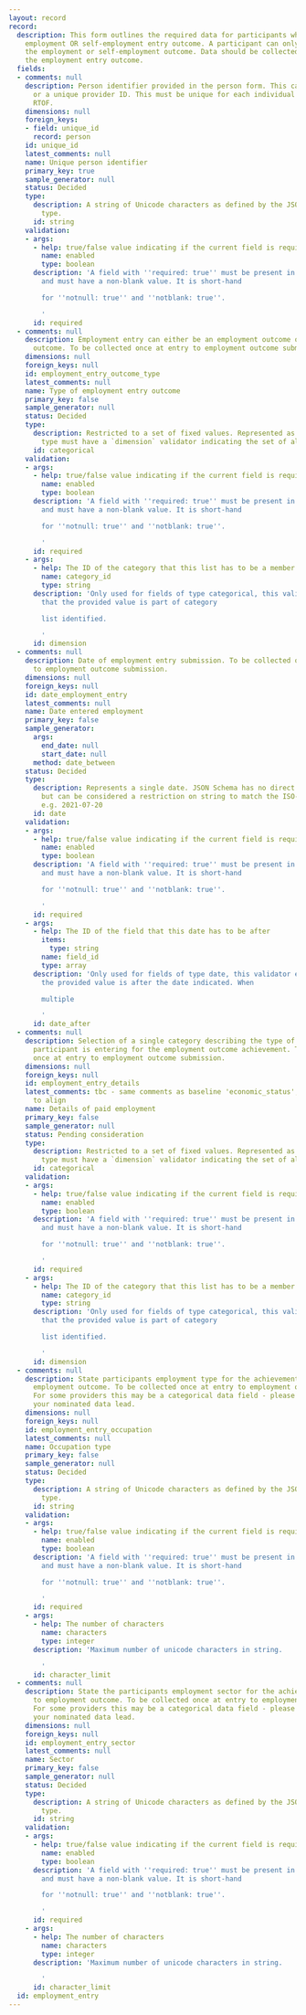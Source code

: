 ```yaml
---
layout: record
record:
  description: This form outlines the required data for participants who achieve the
    employment OR self-employment entry outcome. A participant can only achieve either
    the employment or self-employment outcome. Data should be collected when achieving
    the employment entry outcome.
  fields:
  - comments: null
    description: Person identifier provided in the person form. This can be a NINO
      or a unique provider ID. This must be unique for each individual supported on
      RTOF.
    dimensions: null
    foreign_keys:
    - field: unique_id
      record: person
    id: unique_id
    latest_comments: null
    name: Unique person identifier
    primary_key: true
    sample_generator: null
    status: Decided
    type:
      description: A string of Unicode characters as defined by the JSON Schema `string`
        type.
      id: string
    validation:
    - args:
      - help: true/false value indicating if the current field is required
        name: enabled
        type: boolean
      description: 'A field with ''required: true'' must be present in the data record,
        and must have a non-blank value. It is short-hand

        for ''notnull: true'' and ''notblank: true''.

        '
      id: required
  - comments: null
    description: Employment entry can either be an employment outcome or self-employment
      outcome. To be collected once at entry to employment outcome submission.
    dimensions: null
    foreign_keys: null
    id: employment_entry_outcome_type
    latest_comments: null
    name: Type of employment entry outcome
    primary_key: false
    sample_generator: null
    status: Decided
    type:
      description: Restricted to a set of fixed values. Represented as a string, this
        type must have a `dimension` validator indicating the set of allowed values.
      id: categorical
    validation:
    - args:
      - help: true/false value indicating if the current field is required
        name: enabled
        type: boolean
      description: 'A field with ''required: true'' must be present in the data record,
        and must have a non-blank value. It is short-hand

        for ''notnull: true'' and ''notblank: true''.

        '
      id: required
    - args:
      - help: The ID of the category that this list has to be a member of.
        name: category_id
        type: string
      description: 'Only used for fields of type categorical, this validator ensures
        that the provided value is part of category

        list identified.

        '
      id: dimension
  - comments: null
    description: Date of employment entry submission. To be collected once at entry
      to employment outcome submission.
    dimensions: null
    foreign_keys: null
    id: date_employment_entry
    latest_comments: null
    name: Date entered employment
    primary_key: false
    sample_generator:
      args:
        end_date: null
        start_date: null
      method: date_between
    status: Decided
    type:
      description: Represents a single date. JSON Schema has no direct date representation,
        but can be considered a restriction on string to match the ISO-8601 format,
        e.g. 2021-07-20
      id: date
    validation:
    - args:
      - help: true/false value indicating if the current field is required
        name: enabled
        type: boolean
      description: 'A field with ''required: true'' must be present in the data record,
        and must have a non-blank value. It is short-hand

        for ''notnull: true'' and ''notblank: true''.

        '
      id: required
    - args:
      - help: The ID of the field that this date has to be after
        items:
          type: string
        name: field_id
        type: array
      description: 'Only used for fields of type date, this validator ensures that
        the provided value is after the date indicated. When

        multiple

        '
      id: date_after
  - comments: null
    description: Selection of a single category describing the type of employment
      participant is entering for the employment outcome achievement. To be collected
      once at entry to employment outcome submission.
    dimensions: null
    foreign_keys: null
    id: employment_entry_details
    latest_comments: tbc - same comments as baseline 'economic_status', categories
      to align
    name: Details of paid employment
    primary_key: false
    sample_generator: null
    status: Pending consideration
    type:
      description: Restricted to a set of fixed values. Represented as a string, this
        type must have a `dimension` validator indicating the set of allowed values.
      id: categorical
    validation:
    - args:
      - help: true/false value indicating if the current field is required
        name: enabled
        type: boolean
      description: 'A field with ''required: true'' must be present in the data record,
        and must have a non-blank value. It is short-hand

        for ''notnull: true'' and ''notblank: true''.

        '
      id: required
    - args:
      - help: The ID of the category that this list has to be a member of.
        name: category_id
        type: string
      description: 'Only used for fields of type categorical, this validator ensures
        that the provided value is part of category

        list identified.

        '
      id: dimension
  - comments: null
    description: State participants employment type for the achievement of entry to
      employment outcome. To be collected once at entry to employment outcome submission.
      For some providers this may be a categorical data field - please confirm with
      your nominated data lead.
    dimensions: null
    foreign_keys: null
    id: employment_entry_occupation
    latest_comments: null
    name: Occupation type
    primary_key: false
    sample_generator: null
    status: Decided
    type:
      description: A string of Unicode characters as defined by the JSON Schema `string`
        type.
      id: string
    validation:
    - args:
      - help: true/false value indicating if the current field is required
        name: enabled
        type: boolean
      description: 'A field with ''required: true'' must be present in the data record,
        and must have a non-blank value. It is short-hand

        for ''notnull: true'' and ''notblank: true''.

        '
      id: required
    - args:
      - help: The number of characters
        name: characters
        type: integer
      description: 'Maximum number of unicode characters in string.

        '
      id: character_limit
  - comments: null
    description: State the participants employment sector for the achievement of entry
      to employment outcome. To be collected once at entry to employment outcome submission.
      For some providers this may be a categorical data field - please confirm with
      your nominated data lead.
    dimensions: null
    foreign_keys: null
    id: employment_entry_sector
    latest_comments: null
    name: Sector
    primary_key: false
    sample_generator: null
    status: Decided
    type:
      description: A string of Unicode characters as defined by the JSON Schema `string`
        type.
      id: string
    validation:
    - args:
      - help: true/false value indicating if the current field is required
        name: enabled
        type: boolean
      description: 'A field with ''required: true'' must be present in the data record,
        and must have a non-blank value. It is short-hand

        for ''notnull: true'' and ''notblank: true''.

        '
      id: required
    - args:
      - help: The number of characters
        name: characters
        type: integer
      description: 'Maximum number of unicode characters in string.

        '
      id: character_limit
  id: employment_entry
---
```

